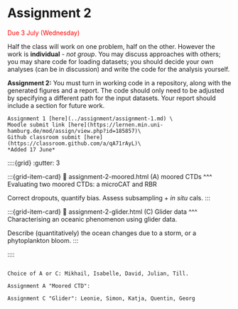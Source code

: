 # Assignment 2

<span style="color:red">Due 3 July (Wednesday)</span>

Half the class will work on one problem, half on the other.  However the work is **individual** - *not group*.  You may discuss approaches with others; you may share code for loading datasets; you should decide your own analyses (can be in discussion) and write the code for the analysis yourself.

**Assignment 2:** You must turn in working code in a repository, along with the generated figures and a report.  The code should only need to be adjusted by specifying a different path for the input datasets.  Your report should include a section for future work.

```{margin} Moodle link
Assignment 1 [here](../assignment/assignment-1.md) \
Moodle submit link [here](https://lernen.min.uni-hamburg.de/mod/assign/view.php?id=185857)\
Github classroom submit [here](https://classroom.github.com/a/qA71rAyL)\
*Added 17 June*
```
::::{grid}
:gutter: 3

:::{grid-item-card} 
:link: assignment-2-moored.html
(A) moored CTDs
^^^
Evaluating two moored CTDs: a microCAT and RBR

Correct dropouts, quantify bias.  Assess subsampling + *in situ* cals.
:::



:::{grid-item-card} 
:link: assignment-2-glider.html
(C) Glider data
^^^
Characterising an oceanic phenomenon using glider data.

Describe (quantitatively) the ocean changes due to a storm, or a phytoplankton bloom.
:::


::::

```{note}

Choice of A or C: Mikhail, Isabelle, David, Julian, Till.

Assignment A "Moored CTD": 

Assignment C "Glider": Leonie, Simon, Katja, Quentin, Georg
```
<!--Assignment B "Geostrophy":  Anagha?-->

<!--
**Assignment 2:** You will work on a *different* assignment than you did for assignment 1, from the same list.  You will receive the submitted assignments from the two students who worked on the project.  You will also turn in a repository, generated figures and a report.  You may re-use any code from the students' work on the assignment.  You will be assessed on the quality and completeness of  your final report; improvements relative to assignment 1 will be considered.  I.e., if the problem is answered (and answered well) by the first assignment - then please discuss with Eleanor alternate/additional checks to carry out for redoing it in assignment 2.  Or, if the problem was very difficult, and the assignment 1 submissions only got partway through, then your assignment 2 will be to complete the assessment of the dataset/methodology.

Again, for assignment 2 the work is individual - not group.  You may discuss approaches with others; you may share code for loading datasets; you should decide your own analyses (can be in discussion) and write the code for the analysis yourself.  Additionally, you can use any of the code submitted for assignment 1.

**Note:** The list of choices for Assignment 2 may be reduced.  This may happen, for example, if one of the assignments is deemed intractable in the time alloted.  You should plan to spend about 30 hours on each assignment.  *However*, this is assuming that you have kept up with the exercises in weeks 1-6.
-->

